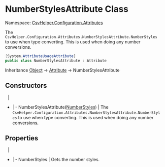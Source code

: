 # NumberStylesAttribute Class

Namespace: [CsvHelper.Configuration.Attributes](/api/CsvHelper.Configuration.Attributes)

The ``CsvHelper.Configuration.Attributes.NumberStylesAttribute.NumberStyles`` to use when type converting. This is used when doing any number conversions.

```cs
[System.AttributeUsageAttribute]
public class NumberStylesAttribute : Attribute
```

Inheritance [Object](https://docs.microsoft.com/en-us/dotnet/api/system.object) -> [Attribute](https://docs.microsoft.com/en-us/dotnet/api/system.attribute) -> NumberStylesAttribute

## Constructors
&nbsp; | &nbsp;
- | -
NumberStylesAttribute([NumberStyles](https://docs.microsoft.com/en-us/dotnet/api/system.globalization.numberstyles)) | The ``CsvHelper.Configuration.Attributes.NumberStylesAttribute.NumberStyles`` to use when type converting. This is used when doing any number conversions.

## Properties
&nbsp; | &nbsp;
- | -
NumberStyles | Gets the number styles.
